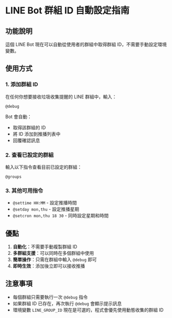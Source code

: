 # LINE Bot 群組 ID 自動設定指南

## 功能說明

這個 LINE Bot 現在可以自動從使用者的群組中取得群組 ID，不需要手動設定環境變數。

## 使用方式

### 1. 添加群組 ID
在任何你想要接收垃圾收集提醒的 LINE 群組中，輸入：
```
@debug
```
Bot 會自動：
- 取得該群組的 ID
- 將 ID 添加到推播列表中
- 回覆確認訊息

### 2. 查看已設定的群組
輸入以下指令查看目前已設定的群組：
```
@groups
```

### 3. 其他可用指令
- `@settime HH:MM` - 設定推播時間
- `@setday mon,thu` - 設定推播星期
- `@setcron mon,thu 18 30` - 同時設定星期和時間

## 優點

1. **自動化**：不需要手動複製群組 ID
2. **多群組支援**：可以同時在多個群組中使用
3. **簡單操作**：只需在群組中輸入 `@debug` 即可
4. **即時生效**：添加後立即可以接收推播

## 注意事項

- 每個群組只需要執行一次 `@debug` 指令
- 如果群組 ID 已存在，再次執行 `@debug` 會顯示提示訊息
- 環境變數 `LINE_GROUP_ID` 現在是可選的，程式會優先使用動態收集的群組 ID
